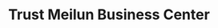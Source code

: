 ---
title: "Trust Meilun Business Center"
url: /ganta/trust-meilun-business-center/
shop: convenience
---